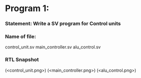 # Program 1: 
### Statement: Write a SV program for Control units

### Name of file:
control_unit.sv
main_controller.sv
alu_control.sv
### RTL Snapshot
(<control_unit.png>)
(<main_controller.png>)
(<alu_control.png>)

